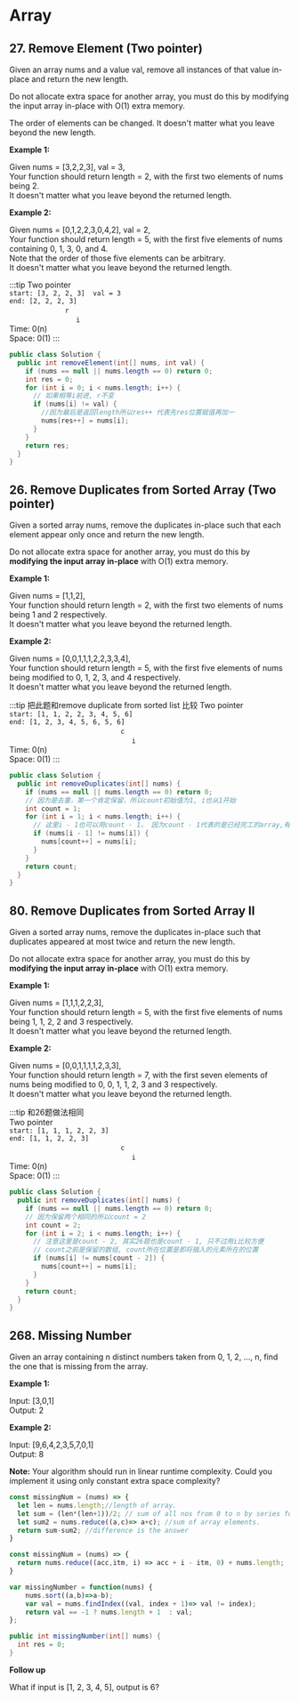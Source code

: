 # Array

## 27. Remove Element (Two pointer)

Given an array nums and a value val, remove all instances of that value in-place and return the new length.

Do not allocate extra space for another array, you must do this by modifying the input array in-place with O(1) extra memory.

The order of elements can be changed. It doesn't matter what you leave beyond the new length.

**Example 1:**

<Codeblock>
<p>
Given nums = [3,2,2,3], val = 3,<br>
Your function should return length = 2, with the first two elements of nums being 2.<br>
It doesn't matter what you leave beyond the returned length.<br>
</p>
</Codeblock>

**Example 2:**

<Codeblock>
<p>
Given nums = [0,1,2,2,3,0,4,2], val = 2,<br>
Your function should return length = 5, with the first five elements of nums containing 0, 1, 3, 0, and 4.<br>
Note that the order of those five elements can be arbitrary.<br>
It doesn't matter what you leave beyond the returned length.<br>
</p>
</Codeblock>

:::tip
Two pointer <br>
`start: [3, 2, 2, 3]  val = 3` <br>
`end: [2, 2, 2, 3]` <br>
<span style="padding-left:100px">`r`</span><br>
<span style="padding-left:120px">`i`</span><br>
Time: 0(n) <br>
Space: 0(1)
:::

```java
public class Solution {
  public int removeElement(int[] nums, int val) {
    if (nums == null || nums.length == 0) return 0;
    int res = 0;
    for (int i = 0; i < nums.length; i++) {
      // 如果相等i前进, r不变
      if (nums[i] != val) {
        //因为最后是返回length所以res++ 代表先res位置赋值再加一
        nums[res++] = nums[i];
      }
    }
    return res;
  }
}
```

## 26. Remove Duplicates from Sorted Array (Two pointer)
Given a sorted array nums, remove the duplicates in-place such that each element appear only once and return the new length.

Do not allocate extra space for another array, you must do this by **modifying the input array in-place** with O(1) extra memory.

**Example 1:**

<Codeblock>
<p>
Given nums = [1,1,2],<br>
Your function should return length = 2, with the first two elements of nums being 1 and 2 respectively.<br>
It doesn't matter what you leave beyond the returned length.<br>
</p>
</Codeblock>

**Example 2:**

<Codeblock>
<p>
Given nums = [0,0,1,1,1,2,2,3,3,4],<br>
Your function should return length = 5, with the first five elements of nums being modified to 0, 1, 2, 3, and 4 respectively.<br>
It doesn't matter what you leave beyond the returned length.<br>
</p>
</Codeblock>

:::tip
把此题和remove duplicate from sorted list 比较
Two pointer <br>
`start: [1, 1, 2, 2, 3, 4, 5, 6]` <br>
`end: [1, 2, 3, 4, 5, 6, 5, 6]` <br>
<span style="padding-left:200px">`c`</span><br>
<span style="padding-left:220px">`i`</span><br>
Time: 0(n) <br>
Space: 0(1)
:::

```java
public class Solution {
  public int removeDuplicates(int[] nums) {
    if (nums == null || nums.length == 0) return 0;
    // 因为是去重，第一个肯定保留，所以count初始值为1, i也从1开始
    int count = 1;
    for (int i = 1; i < nums.length; i++) {
      // 这里i - 1也可以用count - 1， 因为count - 1代表的是已经完工的array,有点selection sort的意味
      if (nums[i - 1] != nums[i]) {
        nums[count++] = nums[i];
      }
    }
    return count;
  }
}
```

## 80. Remove Duplicates from Sorted Array II

Given a sorted array nums, remove the duplicates in-place such that duplicates appeared at most twice and return the new length.

Do not allocate extra space for another array, you must do this by **modifying the input array in-place** with O(1) extra memory.

**Example 1:**

<Codeblock>
<p>
Given nums = [1,1,1,2,2,3],<br>
Your function should return length = 5, with the first five elements of nums being 1, 1, 2, 2 and 3 respectively.<br>
It doesn't matter what you leave beyond the returned length.<br>
</p>
</Codeblock>

**Example 2:**

<Codeblock>
<p>
Given nums = [0,0,1,1,1,1,2,3,3],<br>
Your function should return length = 7, with the first seven elements of nums being modified to 0, 0, 1, 1, 2, 3 and 3 respectively.<br>
It doesn't matter what you leave beyond the returned length.<br>
</p>
</Codeblock>

:::tip
和26题做法相同<br>
Two pointer <br>
`start: [1, 1, 1, 2, 2, 3]` <br>
`end: [1, 1, 2, 2, 3]` <br>
<span style="padding-left:200px">`c`</span><br>
<span style="padding-left:220px">`i`</span><br>
Time: 0(n) <br>
Space: 0(1)
:::

```java
public class Solution {
  public int removeDuplicates(int[] nums) {
    if (nums == null || nums.length == 0) return 0;
    // 因为保留两个相同的所以count = 2
    int count = 2;
    for (int i = 2; i < nums.length; i++) {
      // 注意这里是count - 2, 其实26题也是count - 1, 只不过用i比较方便
      // count之前是保留的数组, count所在位置是即将插入的元素所在的位置
      if (nums[i] != nums[count - 2]) {
        nums[count++] = nums[i];
      }
    }
    return count;
  }
}
```

## 268. Missing Number

Given an array containing n distinct numbers taken from 0, 1, 2, ..., n, find the one that is missing from the array.

**Example 1:**

<Codeblock>
<p>
Input: [3,0,1]<br>
Output: 2<br>
</p>
</Codeblock>

**Example 2:**

<Codeblock>
<p>
Input: [9,6,4,2,3,5,7,0,1]<br>
Output: 8<br>
</p>
</Codeblock>

**Note:**
Your algorithm should run in linear runtime complexity. Could you implement it using only constant extra space complexity?


```js
const missingNum = (nums) => {
  let len = nums.length;//length of array.
  let sum = (len*(len+1))/2; // sum of all nos from 0 to n by series formula (Gaussian sum)
  let sum2 = nums.reduce((a,c)=> a+c); //sum of array elements.
  return sum-sum2; //difference is the answer
}

const missingNum = (nums) => {
  return nums.reduce((acc,itm, i) => acc + i - itm, 0) + nums.length;
}

var missingNumber = function(nums) {
    nums.sort((a,b)=>a-b);
    var val = nums.findIndex((val, index + 1)=> val != index);
    return val == -1 ? nums.length + 1  : val;
};

```

```java
public int missingNumber(int[] nums) {
  int res = 0;
}
```

**Follow up**

What if input is [1, 2, 3, 4, 5], output is 6?
